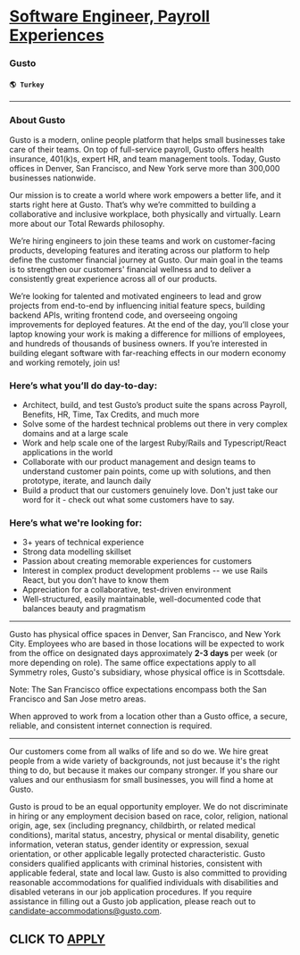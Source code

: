 # [Software Engineer, Payroll Experiences](https://www.remotewlb.com/apply/software-engineer-payroll-experiences)  
### Gusto  
#### `🌎 Turkey`  

* * *

### About Gusto

Gusto is a modern, online people platform that helps small businesses take care of their teams. On top of full-service payroll, Gusto offers health insurance, 401(k)s, expert HR, and team management tools. Today, Gusto offices in Denver, San Francisco, and New York serve more than 300,000 businesses nationwide.

Our mission is to create a world where work empowers a better life, and it starts right here at Gusto. That’s why we’re committed to building a collaborative and inclusive workplace, both physically and virtually. Learn more about our Total Rewards philosophy.

We’re hiring engineers to join these teams and work on customer-facing products, developing features and iterating across our platform to help define the customer financial journey at Gusto. Our main goal in the teams is to strengthen our customers' financial wellness and to deliver a consistently great experience across all of our products.

We’re looking for talented and motivated engineers to lead and grow projects from end-to-end by influencing initial feature specs, building backend APIs, writing frontend code, and overseeing ongoing improvements for deployed features. At the end of the day, you’ll close your laptop knowing your work is making a difference for millions of employees, and hundreds of thousands of business owners. If you’re interested in building elegant software with far-reaching effects in our modern economy and working remotely, join us!

### Here’s what you’ll do day-to-day:

  * Architect, build, and test Gusto’s product suite the spans across Payroll, Benefits, HR, Time, Tax Credits, and much more
  * Solve some of the hardest technical problems out there in very complex domains and at a large scale
  * Work and help scale one of the largest Ruby/Rails and Typescript/React applications in the world
  * Collaborate with our product management and design teams to understand customer pain points, come up with solutions, and then prototype, iterate, and launch daily
  * Build a product that our customers genuinely love. Don't just take our word for it - check out what some customers have to say.

### Here’s what we're looking for:

  * 3+ years of technical experience
  * Strong data modelling skillset
  * Passion about creating memorable experiences for customers
  * Interest in complex product development problems -- we use Rails React, but you don’t have to know them
  * Appreciation for a collaborative, test-driven environment
  * Well-structured, easily maintainable, well-documented code that balances beauty and pragmatism

* * *

Gusto has physical office spaces in Denver, San Francisco, and New York City. Employees who are based in those locations will be expected to work from the office on designated days approximately **2-3 days** per week (or more depending on role). The same office expectations apply to all Symmetry roles, Gusto's subsidiary, whose physical office is in Scottsdale.

Note: The San Francisco office expectations encompass both the San Francisco and San Jose metro areas.

When approved to work from a location other than a Gusto office, a secure, reliable, and consistent internet connection is required.

* * *

Our customers come from all walks of life and so do we. We hire great people from a wide variety of backgrounds, not just because it's the right thing to do, but because it makes our company stronger. If you share our values and our enthusiasm for small businesses, you will find a home at Gusto.

Gusto is proud to be an equal opportunity employer. We do not discriminate in hiring or any employment decision based on race, color, religion, national origin, age, sex (including pregnancy, childbirth, or related medical conditions), marital status, ancestry, physical or mental disability, genetic information, veteran status, gender identity or expression, sexual orientation, or other applicable legally protected characteristic. Gusto considers qualified applicants with criminal histories, consistent with applicable federal, state and local law. Gusto is also committed to providing reasonable accommodations for qualified individuals with disabilities and disabled veterans in our job application procedures. If you require assistance in filling out a Gusto job application, please reach out to candidate-accommodations@gusto.com.

  
## CLICK TO [APPLY](https://www.remotewlb.com/apply/software-engineer-payroll-experiences)

